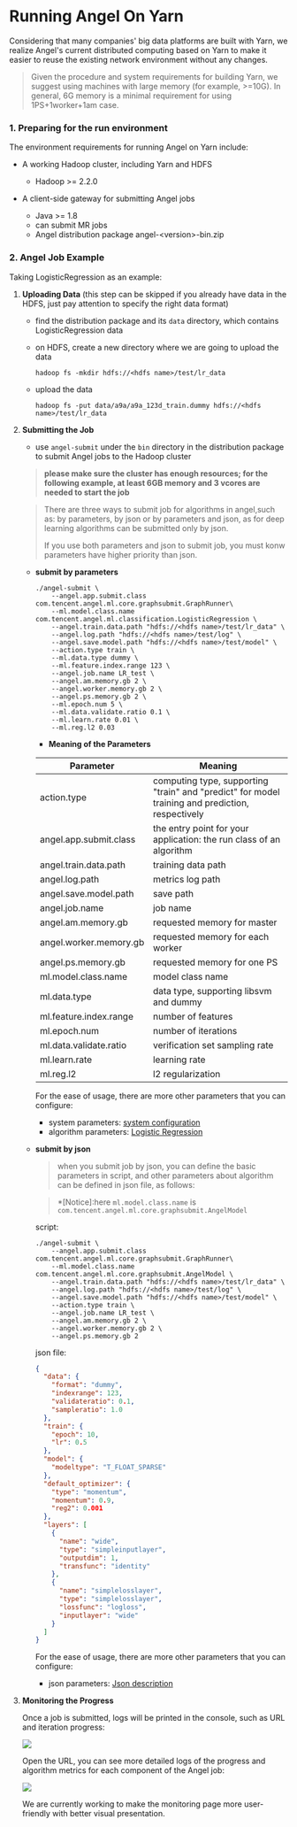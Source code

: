 # Running Angel On Yarn


Considering that many companies' big data platforms are built with Yarn, we realize Angel's current distributed computing based on Yarn to make it easier to reuse the existing network environment without any changes. 

> Given the procedure and system requirements for building Yarn, we suggest using machines with large memory (for example, >=10G). In general, 6G memory is a minimal requirement for using 1PS+1worker+1am case.


### 1. **Preparing for the run environment**

The environment requirements for running Angel on Yarn include:

* A working Hadoop cluster, including Yarn and HDFS
	* Hadoop >= 2.2.0

* A client-side gateway for submitting Angel jobs
	* Java >= 1.8
	* can submit MR jobs 
	* Angel distribution package angel-\<version\>-bin.zip


### 2. **Angel Job Example**

Taking LogisticRegression as an example:

1. **Uploading Data** (this step can be skipped if you already have data in the HDFS, just pay attention to specify the right data format)

	* find the distribution package and its `data` directory, which contains LogisticRegression data
	* on HDFS, create a new directory where we are going to upload the data

		```
		hadoop fs -mkdir hdfs://<hdfs name>/test/lr_data
		```
	* upload the data 

		```
		hadoop fs -put data/a9a/a9a_123d_train.dummy hdfs://<hdfs name>/test/lr_data
		```
2. **Submitting the Job**

	* use `angel-submit` under the `bin` directory in the distribution package to submit Angel jobs to the Hadoop cluster

	> **please make sure the cluster has enough resources; for the following example, at least 6GB memory and 3 vcores are needed to start the job**
	
	> There are three ways to submit job for algorithms in angel,such as: by parameters, by json or by parameters and json, as for deep learning algorithms can be submitted only by json.
	>
	> If you use both parameters and json to submit job, you must konw parameters have higher priority than json. 

    - **submit by parameters**
	
		```bsh
		./angel-submit \
			--angel.app.submit.class com.tencent.angel.ml.core.graphsubmit.GraphRunner\
			--ml.model.class.name com.tencent.angel.ml.classification.LogisticRegression \
			--angel.train.data.path "hdfs://<hdfs name>/test/lr_data" \
			--angel.log.path "hdfs://<hdfs name>/test/log" \
			--angel.save.model.path "hdfs://<hdfs name>/test/model" \
			--action.type train \
			--ml.data.type dummy \
			--ml.feature.index.range 123 \
			--angel.job.name LR_test \
			--angel.am.memory.gb 2 \
			--angel.worker.memory.gb 2 \
			--angel.ps.memory.gb 2 \
			--ml.epoch.num 5 \
            --ml.data.validate.ratio 0.1 \
            --ml.learn.rate 0.01 \
            --ml.reg.l2 0.03
		```

		- **Meaning of the Parameters**

	
		| Parameter    | Meaning  |
		| --- | --- |
		| action.type  | computing type, supporting "train" and "predict" for model training and prediction, respectively  |
		| angel.app.submit.class | the entry point for your application: the run class of an algorithm|
		| angel.train.data.path | training data path |
		| angel.log.path | metrics log path |
		| angel.save.model.path | save path |
		| angel.job.name | job name |
		| angel.am.memory.gb | requested memory for master |
		| angel.worker.memory.gb | requested memory for each worker |
		| angel.ps.memory.gb | requested memory for one PS|
		| ml.model.class.name | model class name |
		| ml.data.type | data type, supporting libsvm and dummy |
		| ml.feature.index.range | number of features |
		| ml.epoch.num | number of iterations |
		| ml.data.validate.ratio | verification set sampling rate |
		| ml.learn.rate | learning rate |
		| ml.reg.l2 | l2 regularization |
	
	
		For the ease of usage, there are more other parameters that you can configure:

		* system parameters: [system configuration](config_details_en.md)
		* algorithm parameters: [Logistic Regression](../algo/lr_on_angel_en.md)

	- **submit by json**
		>when you submit job by json, you can define the basic parameters in script, and other parameters about algorithm can be defined in json file, as follows:
		
		>*[Notice]:here ```ml.model.class.name``` is ```com.tencent.angel.ml.core.graphsubmit.AngelModel``` 
		
		script:
		```bsh
		./angel-submit \
			--angel.app.submit.class com.tencent.angel.ml.core.graphsubmit.GraphRunner\
			--ml.model.class.name com.tencent.angel.ml.core.graphsubmit.AngelModel \
			--angel.train.data.path "hdfs://<hdfs name>/test/lr_data" \
			--angel.log.path "hdfs://<hdfs name>/test/log" \
			--angel.save.model.path "hdfs://<hdfs name>/test/model" \
			--action.type train \
			--angel.job.name LR_test \
			--angel.am.memory.gb 2 \
			--angel.worker.memory.gb 2 \
			--angel.ps.memory.gb 2
		```
		
		json file:
		```json
		{
		  "data": {
		    "format": "dummy",
		    "indexrange": 123,
		    "validateratio": 0.1,
		    "sampleratio": 1.0
		  },
		  "train": {
		    "epoch": 10,
		    "lr": 0.5
		  },
		  "model": {
		    "modeltype": "T_FLOAT_SPARSE"
		  },
		  "default_optimizer": {
		    "type": "momentum",
		    "momentum": 0.9,
		    "reg2": 0.001
		  },
		  "layers": [
		    {
		      "name": "wide",
		      "type": "simpleinputlayer",
		      "outputdim": 1,
		      "transfunc": "identity"
		    },
		    {
		      "name": "simplelosslayer",
		      "type": "simplelosslayer",
		      "lossfunc": "logloss",
		      "inputlayer": "wide"
		    }
		  ]
		}
		```
		For the ease of usage, there are more other parameters that you can configure:

		* json parameters: [Json description](../basic/json_conf_en.md)

3. **Monitoring the Progress**


	Once a job is submitted, logs will be printed in the console, such as URL and iteration progress:

	![][1]

	Open the URL, you can see more detailed logs of the progress and algorithm metrics for each component of the Angel job:

	![][2]

	We are currently working to make the monitoring page more user-friendly with better visual presentation. 


  [1]: ../img/angel_client_log.png
  [2]: ../img/lr_worker_log.png
